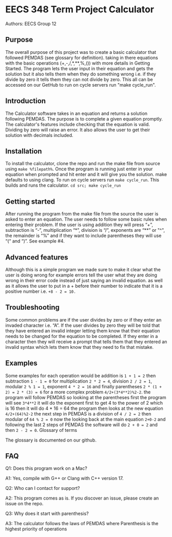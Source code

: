 # EECS 348 Term Project Calculator
Authors: EECS Group 12

## Purpose 
The overall purpose of this project was to create a basic calculator that followed PEMDAS (see glossary for definition). taking in there equations with the basic operations (+,-,/,*,**,%,()) with more details in Getting Started. The program lets the user input in their equation and gets the solution but it also tells them when they do something wrong i.e. if they divide by zero it tells them they can not divide by zero. This all can be accessed on our GetHub to  run on cycle servers run "make cycle_run". 

## Introduction
The Calculator software takes in an equation and returns a solution following PEMDAS. The purpose is to complete a given equation promptly. The calculator's features include checking that the equation is valid. Dividing by zero will raise an error. It also allows the user to get their solution with decimals included. 

## Installation
To install the calculator, clone the repo and run the make file from source using ``make %filepath%``. Once the program is running just enter in your equation when prompted and hit enter and it will give you the solution. make defaults to using clang. To run on cycle servers run ``make cycle_run``. This builds and runs the calculator. ``cd src; make cycle_run`` 

## Getting started
After running the program from the make file from the source the user is asked to enter an equation. The user needs to follow some basic rules when entering their problem. If the user is using addition they will press “+”, subtraction is “-”, multiplication “*”, division is “/”, exponents are “**” or "^", the remainder is “%” and if they want to include parentheses they will use “(“ and “)”. See example #4. 

## Advanced features
Although this is a simple program we made sure to make it clear what the user is doing wrong for example errors tell the user what they are doing wrong in their error code instead of just saying an invalid equation. as well as it allows the user to put in a + before their number to indicate that it is a positive number i.e. ```+8 - 2 = 10.```

## Troubleshooting 
Some common problems are if the user divides by zero or if they enter an invaded character i.e. “A”. If the user divides by zero they will be told that they have entered an invalid integer letting them know that their equation needs to be changed for the equation to be completed. If they enter in a character then they will receive a prompt that tells them that they entered an invalid syntax which lets them know that they need to fix that mistake.

## Examples 
Some examples for each operation would be addition is ``1 + 1 = 2`` then subtraction ``1 - 1 = 0`` for multiplication ``2 * 2 = 4``, division ``2 / 2 = 1``, modular ``2 % 1 = 1``, exponent ``4 * 2 = 16`` and finally parentheses ``2 * (1 + 2) = 2 * (3) = 6`` for a more complex problem ``4/2+(3*4**2)%2-2``. the program will follow PEMDAS so looking at the parentheses first the program will see ``3*4**2`` it will do the exponent first to get 4 to the power of 2 which is 16 then it will do 4 * 16 = 64 the program then looks at the new equation ``4/2+(64)%2-2`` the next step in PEMDAS is a division of ``4 / 2 = 2`` then modular of ``64 % 2 = 0``  now the looking back at the main equation ``2+0-2`` and following the last 2 steps of PEMDAS the software will do ``2 + 0 = 2`` and then ``2 - 2 = 0``.
Glossary of terms


The glossary is documented on our github.

## FAQ 
Q1: Does this program work on a Mac?

A1: Yes, compile with G++ or Clang with C++ version 17. 

Q2: Who can I contact for support?

A2: This program comes as is. If you discover an issue, please create an issue on the repo. 

Q3: Why does it start with parenthesis?

A3: The calculator follows the laws of PEMDAS where Parenthesis is the highest priority of operations

